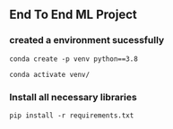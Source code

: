 ## End To End ML Project

### created a environment sucessfully
```
conda create -p venv python==3.8

conda activate venv/
```
### Install all necessary libraries
```
pip install -r requirements.txt
```
